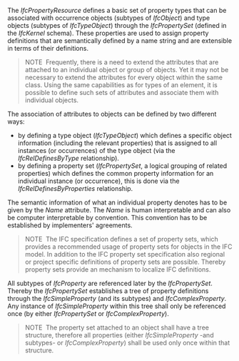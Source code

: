 ﻿The _IfcPropertyResource_ defines a basic set of property types that can be associated with occurrence objects (subtypes of _IfcObject_) and type objects (subtypes of _IfcTypeObject_) through the _IfcPropertySet_ (defined in the _IfcKernel_ schema). These properties are used to assign property definitions that are semantically defined by a name string and are extensible in terms of their definitions.

> NOTE&nbsp; Frequently, there is a need to extend the attributes that are attached to an individual object or group of objects. Yet it may not be necessary to extend the attributes for every object within the same class. Using the same capabilities as for types of an element, it is possible to define such sets of attributes and associate them with individual objects.

The association of attributes to objects can be defined by two different ways:

* by defining a type object (_IfcTypeObject_) which defines a specific object information (including the relevant properties) that is assigned to all instances (or occurrences) of the type object (via the _IfcRelDefinesByType_ relationship).
* by defining a property set (_IfcPropertySet_, a logical grouping of related properties) which defines the common property information for an individual instance (or occurrence), this is done via the _IfcRelDefinesByProperties_ relationship.

The semantic information of what an individual property denotes has to be given by the _Name_ attribute. The _Name_ is human interpretable and can also be computer interpretable by convention. This convention has to be established by implementers' agreements.

> NOTE&nbsp; The IFC specification defines a set of property sets, which provides a recommended usage of property sets for objects in the IFC model. In addition to the IFC property set specification also regional or project specific definitions of property sets are possible. Thereby property sets provide an mechanism to localize IFC definitions.

All subtypes of _IfcProperty_ are referenced later by the _IfcPropertySet_. Thereby the _IfcPropertySet_ establishes a tree of property definitions through the _IfcSimpleProperty_ (and its subtypes) and _IfcComplexProperty_. Any instance of _IfcSimpleProperty_ within this tree shall only be referenced once (by either _IfcPropertySet_ or _IfcComplexProperty_).

> NOTE&nbsp; The property set attached to an object shall have a tree structure, therefore all properties (either _IfcSimpleProperty_ -and subtypes- or _IfcComplexProperty_) shall be used only once within that structure.
